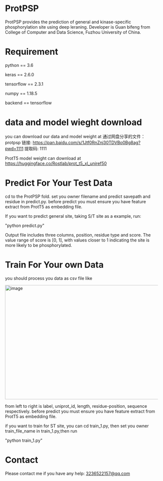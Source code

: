 # ProtPSP

ProtPSP provides the prediction of general and kinase-specific phosphorylation site using deep leraning. Developer is Guan bifeng from College of Computer and Data Science, Fuzhou University of China.

# Requirement
python == 3.6 

keras == 2.6.0

tensorflow == 2.3.1

numpy == 1.18.5

backend == tensorflow

# data and model wieght download 
you can download our data and model weight at 
通过网盘分享的文件：protpsp
链接: https://pan.baidu.com/s/1Jtf0RnZnj30TDVBo0Bg8ag?pwd=1111 提取码: 1111

ProtT5 model weight can download at https://huggingface.co/Rostlab/prot_t5_xl_uniref50


# Predict For Your Test Data
cd to the ProtPSP fold. set you owner filename and predict savepath and residue in predict.py.
before predict you must ensure you have feature extract from ProtT5 as embedding file.

If you want to predict general site, taking S/T site as a example, run:

"python predict.py"


Output file includes three columns, position, residue type and score. The value range of score is [0, 1], with values closer to 1 indicating the site is more likely to be phosphorylated.

# Train For Your own Data
you should process you data as csv file like 

<img width="703" height="377" alt="image" src="https://github.com/user-attachments/assets/acca4469-bd0e-43bd-919a-fe16fe30b52c" />

from left to right is label, uniprot_id, length, residue-position, sequence respectively.
before predict you must ensure you have feature extract from ProtT5 as embedding file.

if you want to train for ST site, you can cd train_1.py, then set you owner train_file_name in train_1.py,then run 

"python train_1.py"


# Contact
Please contact me if you have any help: 3236522157@qq.com

